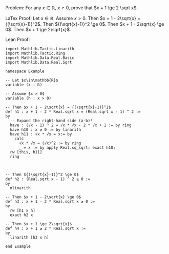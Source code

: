 Problem:
For any $x \in \mathbb{R}$, $x \ge 0$, prove that $x + 1 \ge 2 \sqrt x$.

LaTex Proof:
Let $x\in\mathbb{R}$. Assume $x > 0$. Then $x + 1 - 2\sqrt{x} = {(\sqrt{x}-1)}^2$. Then ${(\sqrt{x}-1)}^2 \ge 0$. Then $x + 1 - 2\sqrt{x} \ge 0$. Then $x + 1 \ge 2\sqrt{x}$.

Lean Proof:
``` Lean
import Mathlib.Tactic.Linarith
import Mathlib.Tactic.Ring
import Mathlib.Data.Real.Basic
import Mathlib.Data.Real.Sqrt

namespace Example

-- Let $x\in\mathbb{R}$
variable (x : ℝ)

-- Assume $x > 0$
variable (h : x > 0)

-- Then $x + 1 - 2\sqrt{x} = {(\sqrt{x}-1)}^2$
def h1 : x + 1 - 2 * Real.sqrt x = (Real.sqrt x - 1) ^ 2 :=
by
  -- Expand the right-hand side (a-b)²
  have : (√x - 1) ^ 2 = √x * √x - 2 * √x + 1 := by ring
  have h10 : x ≥ 0 := by linarith
  have h11 : √x * √x = x:= by
    calc
      √x * √x = (√x)^2 := by ring
      _ = x := by apply Real.sq_sqrt; exact h10;
  rw [this, h11]
  ring



-- Then ${(\sqrt{x}-1)}^2 \ge 0$
def h2 : (Real.sqrt x - 1) ^ 2 ≥ 0 :=
by
  nlinarith

-- Then $x + 1 - 2\sqrt{x} \ge 0$
def h3 : x + 1 - 2 * Real.sqrt x ≥ 0 :=
by
  rw [h1 x h]
  exact h2 x

-- Then $x + 1 \ge 2\sqrt{x}$
def h4 : x + 1 ≥ 2 * Real.sqrt x :=
by
  linarith [h3 x h]

end Example
```
